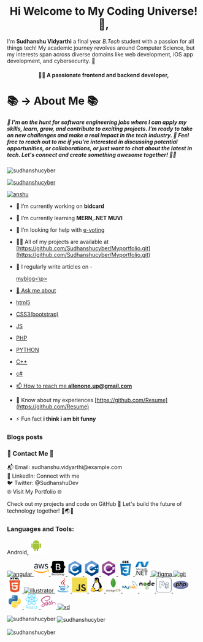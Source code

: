 <h1 align="center">Hi Welcome to My Coding Universe!  👋,</h1>
  </h2>I'm <b>Sudhanshu Vidyarthi</b> a final year<i> B.Tech</i> student with a passion for all things tech! My academic journey revolves around Computer Science, but my interests span across diverse domains like web development, iOS app development, and cybersecurity. 🚀</h2>
<h4 align="center">👨‍💻 A passionate frontend  and backend developer, </h4>
<h1>📚 -> About Me 📚</h1>
<h5
📖 I'm currently a final year Computer Science student, soon to embark on my professional journey in the world of software engineering. 🎓
💻 My heart beats for coding, and my fingers dance across the keyboard to craft digital masterpieces. I'm fluent in a variety of programming languages, including HTML, CSS, PHP, Python, JavaScript, and C++. 🧑‍💻
🌐 Web development is my creative playground. I love building beautiful and functional websites using the MERN stack, and I've got a knack for crafting captivating user interfaces. 🖥️
📱 The world of mobile app development, especially iOS, excites me. I'm eager to explore and innovate in this space, bringing my ideas to life in the App Store. 📲
🔒 Cybersecurity is my shield and sword. I'm passionate about safeguarding the digital world and keeping it safe from the shadows of the web. 👾
💼 What I'm Looking For 💼

🌟 I'm on the hunt for software engineering jobs where I can apply my skills, learn, grow, and contribute to exciting projects. I'm ready to take on new challenges and make a real impact in the tech industry. 💪
Feel free to reach out to me if you're interested in discussing potential opportunities, or collaborations, or just want to chat about the latest in tech. Let's connect and create something awesome together! 🚀🌟
</h5>


<p align="left"> <img src="https://komarev.com/ghpvc/?username=sudhanshucyber&label=Profile%20views&color=0e75b6&style=flat" alt="sudhanshucyber" /> </p>

<p align="left"> <a href="https://github.com/ryo-ma/github-profile-trophy"><img src="https://evote-sandy.vercel.app/" alt="sudhanshucyber"/></a> </p>

<p align="left"> <a href="https://twitter.com/SudhanshuVidya1" target="blank"><img src="https://img.shields.io/twitter/follow/anshu?logo=twitter&style=for-the-badge" alt="anshu" /></a> </p>

- 🔭 I’m currently working on **bidcard**

- 🌱 I’m currently learning **MERN,.NET MUVI**

- 🤝 I’m looking for help with [e-voting](Sudhanshucyber/onlinevotingsys)

- 👨‍💻 All of my projects are available at [https://github.com/Sudhanshucyber/Myportfolio.git](https://github.com/Sudhanshucyber/Myportfolio.git)

- 📝 I regularly write articles on
-<p> <a href="https://t.co/gODatE9BxG" alt="_blanck">myblog<\p>

- 💬 Ask me about
-  html5 
-  CSS3(bootstrap)
-  JS
-  PHP
-  PYTHON
-  C++
-  c#

- 📫 How to reach me **allenone.up@gmail.com**

- 📄 Know about my experiences [https://github.com/Resume](https://github.com/Resume)

- ⚡ Fun fact **i think i am bit funny**

### Blogs posts
<!-- BLOG-POST-LIST:START -->
<!-- BLOG-POST-LIST:END -->

<h3 align="left">📧 Contact Me 📧</h3>

<div class="eamil">
📬 Email: sudhanshu.vidyarthi@example.com</div>
<div class ="linkdin">
📱 LinkedIn: Connect with me</div>
<div class ="twitter">
🐦 Twitter: @SudhanshuDev</div>
🌐 Visit My Portfolio 🌐

Check out my projects and code on GitHub
🔗 Let's build the future of technology together! 🚀🌏✨
</p>

<h3 align="left">Languages and Tools:</h3>

<p align="left"> Android<a href="https://developer.android.com" target="_blank" rel="noreferrer"> <img src="https://raw.githubusercontent.com/devicons/devicon/master/icons/android/android-original-wordmark.svg" alt="android" width="40" height="40"/>  </p>
  <a href="https://angular.io" target="_blank" rel="noreferrer"> <img src="https://angular.io/assets/images/logos/angular/angular.svg" alt="angular" width="40" height="40"/> </a> <a href="https://aws.amazon.com" target="_blank" rel="noreferrer"> <img src="https://raw.githubusercontent.com/devicons/devicon/master/icons/amazonwebservices/amazonwebservices-original-wordmark.svg" alt="aws" width="40" height="40"/> </a> <a href="https://getbootstrap.com" target="_blank" rel="noreferrer"> <img src="https://raw.githubusercontent.com/devicons/devicon/master/icons/bootstrap/bootstrap-plain-wordmark.svg" alt="bootstrap" width="40" height="40"/> </a> <a href="https://www.cprogramming.com/" target="_blank" rel="noreferrer"> <img src="https://raw.githubusercontent.com/devicons/devicon/master/icons/c/c-original.svg" alt="c" width="40" height="40"/> </a> <a href="https://www.w3schools.com/cpp/" target="_blank" rel="noreferrer"> <img src="https://raw.githubusercontent.com/devicons/devicon/master/icons/cplusplus/cplusplus-original.svg" alt="cplusplus" width="40" height="40"/> </a> <a href="https://www.w3schools.com/cs/" target="_blank" rel="noreferrer"> <img src="https://raw.githubusercontent.com/devicons/devicon/master/icons/csharp/csharp-original.svg" alt="csharp" width="40" height="40"/> </a> <a href="https://www.w3schools.com/css/" target="_blank" rel="noreferrer"> <img src="https://raw.githubusercontent.com/devicons/devicon/master/icons/css3/css3-original-wordmark.svg" alt="css3" width="40" height="40"/> </a> <a href="https://dotnet.microsoft.com/" target="_blank" rel="noreferrer"> <img src="https://raw.githubusercontent.com/devicons/devicon/master/icons/dot-net/dot-net-original-wordmark.svg" alt="dotnet" width="40" height="40"/> </a> <a href="https://www.figma.com/" target="_blank" rel="noreferrer"> <img src="https://www.vectorlogo.zone/logos/figma/figma-icon.svg" alt="figma" width="40" height="40"/> </a> <a href="https://git-scm.com/" target="_blank" rel="noreferrer"> <img src="https://www.vectorlogo.zone/logos/git-scm/git-scm-icon.svg" alt="git" width="40" height="40"/> </a> <a href="https://www.w3.org/html/" target="_blank" rel="noreferrer"> <img src="https://raw.githubusercontent.com/devicons/devicon/master/icons/html5/html5-original-wordmark.svg" alt="html5" width="40" height="40"/> </a> <a href="https://www.adobe.com/in/products/illustrator.html" target="_blank" rel="noreferrer"> <img src="https://www.vectorlogo.zone/logos/adobe_illustrator/adobe_illustrator-icon.svg" alt="illustrator" width="40" height="40"/> </a> <a href="https://www.java.com" target="_blank" rel="noreferrer"> <img src="https://raw.githubusercontent.com/devicons/devicon/master/icons/java/java-original.svg" alt="java" width="40" height="40"/> </a> <a href="https://developer.mozilla.org/en-US/docs/Web/JavaScript" target="_blank" rel="noreferrer"> <img src="https://raw.githubusercontent.com/devicons/devicon/master/icons/javascript/javascript-original.svg" alt="javascript" width="40" height="40"/> </a> <a href="https://www.linux.org/" target="_blank" rel="noreferrer"> <img src="https://raw.githubusercontent.com/devicons/devicon/master/icons/linux/linux-original.svg" alt="linux" width="40" height="40"/> </a> <a href="https://www.mongodb.com/" target="_blank" rel="noreferrer"> <img src="https://raw.githubusercontent.com/devicons/devicon/master/icons/mongodb/mongodb-original-wordmark.svg" alt="mongodb" width="40" height="40"/> </a> <a href="https://www.mysql.com/" target="_blank" rel="noreferrer"> <img src="https://raw.githubusercontent.com/devicons/devicon/master/icons/mysql/mysql-original-wordmark.svg" alt="mysql" width="40" height="40"/> </a> <a href="https://nodejs.org" target="_blank" rel="noreferrer"> <img src="https://raw.githubusercontent.com/devicons/devicon/master/icons/nodejs/nodejs-original-wordmark.svg" alt="nodejs" width="40" height="40"/> </a> <a href="https://www.photoshop.com/en" target="_blank" rel="noreferrer"> <img src="https://raw.githubusercontent.com/devicons/devicon/master/icons/photoshop/photoshop-line.svg" alt="photoshop" width="40" height="40"/> </a> <a href="https://www.php.net" target="_blank" rel="noreferrer"> <img src="https://raw.githubusercontent.com/devicons/devicon/master/icons/php/php-original.svg" alt="php" width="40" height="40"/> </a> <a href="https://www.python.org" target="_blank" rel="noreferrer"> <img src="https://raw.githubusercontent.com/devicons/devicon/master/icons/python/python-original.svg" alt="python" width="40" height="40"/> </a> <a href="https://reactjs.org/" target="_blank" rel="noreferrer"> <img src="https://raw.githubusercontent.com/devicons/devicon/master/icons/react/react-original-wordmark.svg" alt="react" width="40" height="40"/> </a> <a href="https://sass-lang.com" target="_blank" rel="noreferrer"> <img src="https://raw.githubusercontent.com/devicons/devicon/master/icons/sass/sass-original.svg" alt="sass" width="40" height="40"/> </a> <a href="https://www.adobe.com/products/xd.html" target="_blank" rel="noreferrer"> <img src="https://cdn.worldvectorlogo.com/logos/adobe-xd.svg" alt="xd" width="40" height="40"/> </a> </p>

<p><img align="left" src="https://github-readme-stats.vercel.app/api/top-langs?username=sudhanshucyber&show_icons=true&locale=en&layout=compact" alt="sudhanshucyber" /></p>

<p>&nbsp;<img align="center" src="https://github-readme-stats.vercel.app/api?username=sudhanshucyber&show_icons=true&locale=en" alt="sudhanshucyber" /></p>

<p><img align="center" src="https://github-readme-streak-stats.herokuapp.com/?user=sudhanshucyber&" alt="sudhanshucyber" /></p>

